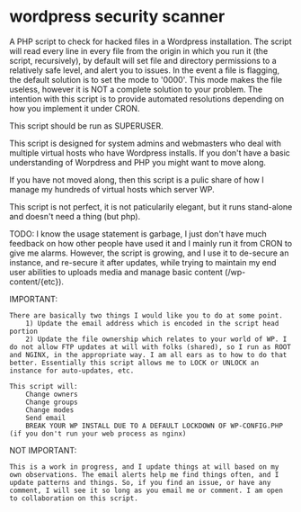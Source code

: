 wordpress security scanner
==========================

A PHP script to check for hacked files in a Wordpress installation. The script will read every line in every file from the origin in which you run it (the script, recursively), by default will set file and directory permissions to a relatively safe level, and alert you to issues. In the event a file is flagging, the default solution is to set the mode to '0000'. This mode makes the file useless, however it is NOT a complete solution to your problem. The intention with this script is to provide automated resolutions depending on how you implement it under CRON. 

This script should be run as SUPERUSER.

This script is designed for system admins and webmasters who deal with multiple virtual hosts who have Wordpress installs. If you don't have a basic understanding of Worpdress and PHP you might want to move along.

If you have not moved along, then this script is a pulic share of how I manage my hundreds of virtual hosts which server WP. 

This script is not perfect, it is not paticularily elegant, but it runs stand-alone and doesn't need a thing (but php). 

TODO: I know the usage statement is garbage, I just don't have much feedback on how other people have used it and I mainly run it from CRON to give me alarms. However, the script is growing, and I use it to de-secure an instance, and re-secure it after updates, while trying to maintain my end user abilities to uploads media and manage basic content (/wp-content/{etc}).

IMPORTANT:

	There are basically two things I would like you to do at some point.
		1) Update the email address which is encoded in the script head portion
		2) Update the file ownership which relates to your world of WP. I do not allow FTP updates at will with folks (shared), so I run as ROOT and NGINX, in the appropriate way. I am all ears as to how to do that better. Essentially this script allows me to LOCK or UNLOCK an instance for auto-updates, etc. 

	This script will:
		Change owners
		Change groups
		Change modes
		Send email
		BREAK YOUR WP INSTALL DUE TO A DEFAULT LOCKDOWN OF WP-CONFIG.PHP (if you don't run your web process as nginx)

NOT IMPORTANT:

	This is a work in progress, and I update things at will based on my own observations. The email alerts help me find things often, and I update patterns and things. So, if you find an issue, or have any comment, I will see it so long as you email me or comment. I am open to collaboration on this script.


